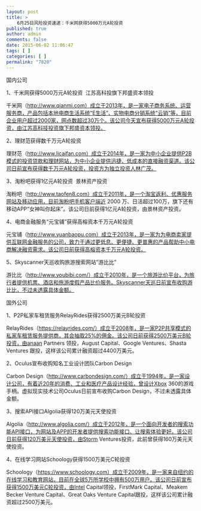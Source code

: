 ```yaml
---
layout: post
title: >
    6月25日风险投资速递：千米网获得5000万元A轮投资
published: true
author: admin
comments: false
date: 2015-06-02 11:06:47
tags: [ ]
categories: [ ]
permalink: "7820"
---
```



国内公司

1、千米网获得5000万元A轮投资  江苏高科投旗下邦盛资本领投

千米网（http://www.qianmi.com）成立于2013年，是一家电子商务系统、运营服务商，产品包括本地电商生活系统“E生活”、实物电商分销系统“云销”等，目前企业用户超过2000家，网点数超过30万个。该公司今天宣布获得5000万元A轮投资，由江苏高科技投资旗下邦盛资本领投。

2、理财范获得数千万元A轮投资

理财范（http://www.licaifan.com）成立于2014年，是一家为中小企业提供P2B模式的投资贷款和理财网站，为中小企业提供迅捷、低成本的直接融资渠道。该公司日前宣布获得数千万元A轮投资，投资方为独立投资人林广茂。

3、淘粉吧获得1亿元A轮投资  景林资产投资

淘粉吧（http://www.taofen8.com）成立于2011年，是一个淘宝返利、优惠服务网站及移动应用，目前淘粉吧手机客户端近 2000 万、日活超过100万，旗下还有移动APP“女神叫你起床”。该公司日前获得1亿元A轮投资，由景林资产投资。

4、电商金融服务“元宝铺”获得高榕资本千万元A轮投资

元宝铺（http://www.yuanbaopu.com）成立于2013年，是一家为为电商卖家提供互联网金融服务的公司，致力于通过更低息、更便捷、更普惠的产品帮助中小电商解决融资需求。该公司日前获得高榕资本千万元A轮投资。

5、Skyscanner天巡收购旅游搜索网站”游比比”

游比比（http://www.youbibi.com/）成立于2010年，是一个旅游比价平台，为旅行者提供机票、酒店和旅游度假产品比价服务。Skyscanner天巡日前宣布收购游比比，不过未透露具体金额。

国外公司

1、P2P私家车租赁服务RelayRides获得2500万美元B轮投资

RelayRides（https://relayrides.com/）成立于2008年，是一家P2P共享模式的私家车租赁服务提供商，其会抽取25%的佣金。该公司日前获得2500万美元B轮投资，由anaan Partners 领投，August Capital、Google Ventures、Shasta Ventures 跟投，这样该公司累计融资超过4400万美元。

2、Oculus宣布收购知名工业设计团队Carbon Design

Carbon Design（http://www.carbondesign.com/）成立于1994年，是一家设计公司，有着近20年的消费、工业和医疗产品设计经验，曾设计Xbox 360的游戏手柄。虚拟现实技术公司Oculus日前宣布收购Carbon Design，不过未透露具体金额。

3、搜索API接口Algolia获得120万美元天使投资

Algolia（http://www.algolia.com/）成立于2012年，是一个面向开发者的搜索功能API接口，为网站及APP的开发者提供搜索功能接口、让搜索体验更好。该公司日前获得120万美元天使投资，由Storm Ventures投资，此前曾获得160万美元天使投资。

4、在线学习网站Schoology获得1500万美元C轮投资

Schoology（https://www.schoology.com）成立于2009年，是一家来自纽约的在线学习和教育网站，目前在全球5万所学校中拥有500万用户。该公司日前宣布获得1500万美元C轮投资，由Intel Capital领投，FirstMark Capital、Meakem Becker Venture Capital、Great Oaks Venture Capital跟投，这样该公司累计融资超过2500万美元。